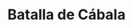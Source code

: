 ﻿---
title: "Batalla de Cábala"
permalink: periodes_271.html
layout: periode
dataInici: -378
sidebar: periodes
pares:
  - 22:
    title: "Segunda guerra siciliana"
    dataInici: "(-410)"
    dataFi: "(-340)"

fills:
jocsPrincipals:
jocsEscenaris:
jocsEpoca:
  - title: "Tyrant: Battles of Carthage versus Syracuse"
    bggId: 8485
    escenari: "Cabala"

jocsEpocaEscenaris:
---
